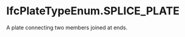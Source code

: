 IfcPlateTypeEnum.SPLICE_PLATE
=============================
A plate connecting two members joined at ends.


